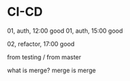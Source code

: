 # CI-CD
01, auth, 12:00 good
01, auth, 15:00 good

02, refactor, 17:00 good

from testing    /   from master

what is merge? merge is merge